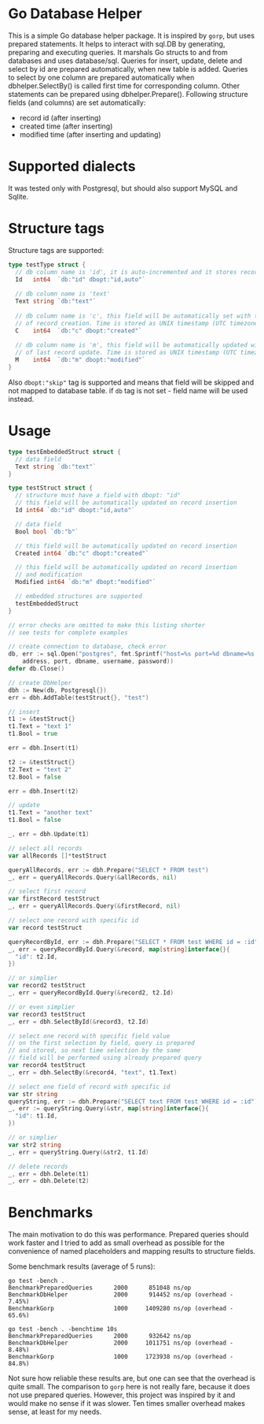 Go Database Helper
========

This is a simple Go database helper package. It is inspired by `gorp`, but uses prepared statements. It helps to interact with sql.DB by generating, preparing and executing queries. It marshals Go structs to and from databases and uses database/sql.
Queries for insert, update, delete and select by id are prepared automatically, when new table is added. Queries to select by one column are prepared automatically when dbhelper.SelectBy() is called first time for corresponding column. Other statements can be prepared using dbhelper.Prepare(). Following structure fields (and columns) are set automatically:

* record id (after inserting)
* created time (after inserting)
* modified time (after inserting and updating)

Supported dialects
========

It was tested only with Postgresql, but should also support MySQL and Sqlite.

Structure tags
========

Structure tags are supported:

```go
type testType struct {
  // db column name is 'id', it is auto-incremented and it stores record id
  Id   int64  `db:"id" dbopt:"id,auto"`
  
  // db column name is 'text'
  Text string `db:"text"`
  
  // db column name is 'c', this field will be automatically set with the time
  // of record creation. Time is stored as UNIX timestamp (UTC timezone)
  C    int64  `db:"c" dbopt:"created"`
  
  // db column name is 'm', this field will be automatically updated with the time
  // of last record update. Time is stored as UNIX timestamp (UTC timezone)
  M    int64  `db:"m" dbopt:"modified"`  
}
```

Also `dbopt:"skip"` tag is supported and means that field will be skipped and not mapped to database table. if `db` tag is not set - field name will be used instead.

Usage
========

```go
type testEmbeddedStruct struct {
  // data field
  Text string `db:"text"`
}

type testStruct struct {
  // structure must have a field with dbopt: "id"
  // this field will be automatically updated on record insertion
  Id int64 `db:"id" dbopt:"id,auto"`

  // data field
  Bool bool `db:"b"`

  // this field will be automatically updated on record insertion
  Created int64 `db:"c" dbopt:"created"`

  // this field will be automatically updated on record insertion
  // and modification
  Modified int64 `db:"m" dbopt:"modified"`

  // embedded structures are supported
  testEmbeddedStruct
}
```

```go
// error checks are omitted to make this listing shorter
// see tests for complete examples

// create connection to database, check error
db, err := sql.Open("postgres", fmt.Sprintf("host=%s port=%d dbname=%s user=%s password=%s sslmode=disable",
    address, port, dbname, username, password))
defer db.Close()

// create DbHelper
dbh := New(db, Postgresql{})
err = dbh.AddTable(testStruct{}, "test")

// insert
t1 := &testStruct{}
t1.Text = "text 1"
t1.Bool = true

err = dbh.Insert(t1)

t2 := &testStruct{}
t2.Text = "text 2"
t2.Bool = false

err = dbh.Insert(t2)

// update
t1.Text = "another text"
t1.Bool = false

_, err = dbh.Update(t1)

// select all records
var allRecords []*testStruct

queryAllRecords, err := dbh.Prepare("SELECT * FROM test")
_, err = queryAllRecords.Query(&allRecords, nil)

// select first record
var firstRecord testStruct
_, err = queryAllRecords.Query(&firstRecord, nil)

// select one record with specific id
var record testStruct

queryRecordById, err := dbh.Prepare("SELECT * FROM test WHERE id = :id")
_, err = queryRecordById.Query(&record, map[string]interface{}{
  "id": t2.Id,
})

// or simplier
var record2 testStruct
_, err = queryRecordById.Query(&record2, t2.Id)

// or even simplier
var record3 testStruct
_, err = dbh.SelectById(&record3, t2.Id)

// select one record with specific field value
// on the first selection by field, query is prepared
// and stored, so next time selection by the same
// field will be performed using already prepared query
var record4 testStruct
_, err = dbh.SelectBy(&record4, "text", t1.Text)

// select one field of record with specific id
var str string
queryString, err := dbh.Prepare("SELECT text FROM test WHERE id = :id")
_, err := queryString.Query(&str, map[string]interface{}{
  "id": t1.Id,
})

// or simplier
var str2 string
_, err = queryString.Query(&str2, t1.Id)

// delete records
_, err = dbh.Delete(t1)
_, err = dbh.Delete(t2)
```

Benchmarks
========

The main motivation to do this was performance. Prepared queries should work faster and I tried to add as small overhead as possible for the convenience of named placeholders and mapping results to structure fields.

Some benchmark results (average of 5 runs):

```
go test -bench .
BenchmarkPreparedQueries      2000      851048 ns/op
BenchmarkDbHelper             2000      914452 ns/op (overhead - 7.45%)
BenchmarkGorp                 1000     1409280 ns/op (overhead - 65.6%)

go test -bench . -benchtime 10s
BenchmarkPreparedQueries      2000      932642 ns/op
BenchmarkDbHelper             2000     1011751 ns/op (overhead - 8.48%)
BenchmarkGorp                 1000     1723938 ns/op (overhead - 84.8%)
```

Not sure how reliable these results are, but one can see that the overhead is quite small. The comparison to `gorp` here is not really fare, because it does not use prepared queries. However, this project was inspired by it and would make no sense if it was slower. Ten times smaller overhead makes sense, at least for my needs.